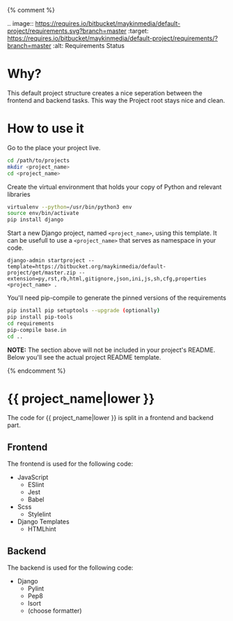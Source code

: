 {% comment %}

.. image:: https://requires.io/bitbucket/maykinmedia/default-project/requirements.svg?branch=master
     :target: https://requires.io/bitbucket/maykinmedia/default-project/requirements/?branch=master
     :alt: Requirements Status

# Why?
This default project structure creates a nice seperation between the frontend and backend tasks.
This way the Project root stays nice and clean.

# How to use it
Go to the place your project live.

```sh
cd /path/to/projects
mkdir <project_name>
cd <project_name>
```

Create the virtual environment that holds your copy of Python and relevant
libraries

```sh
virtualenv --python=/usr/bin/python3 env
source env/bin/activate
pip install django
```

Start a new Django project, named ``<project_name>``, using this template. It
can be usefull to use a ``<project_name>`` that serves as namespace in your
code.

```
django-admin startproject --template=https://bitbucket.org/maykinmedia/default-project/get/master.zip --extension=py,rst,rb,html,gitignore,json,ini,js,sh,cfg,properties <project_name> .
```

You'll need pip-compile to generate the pinned versions of the requirements

```sh
pip install pip setuptools --upgrade (optionally)
pip install pip-tools
cd requirements
pip-compile base.in
cd ..
```

**NOTE:** The section above will not be included in your project's README.
Below you'll see the actual project README template.

{% endcomment %}

# {{ project_name|lower }}
The code for {{ project_name|lower }} is split in a frontend and backend part.

## Frontend
The frontend is used for the following code:

- JavaScript
    - ESlint
    - Jest
    - Babel
- Scss
    - Stylelint
- Django Templates
    - HTMLhint

## Backend
The backend is used for the following code:

- Django
    - Pylint
    - Pep8
    - Isort
    - (choose formatter)

